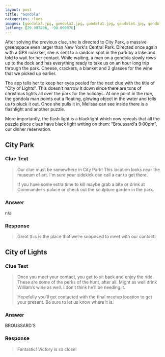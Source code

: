 ```yaml
---
layout: post
title: "Gondola"
categories: clues
images: [gondola3.jpg, gondola2.jpg, gondola1.jpg, gondola4.jpg, gondola5.jpg, black_light0.jpg, black_light2.jpg, black_light3.jpg]
latlong: [29.987886, -90.090876]
---
```


After solving the previous clue, she is directed to City Park, a massive greenspace even larger than New York's Central Park. Directed once again with a GPS makrker, she is sent to a random spot in the park by a lake and told to wait for her contact. While waiting, a man on a gondola slowly rows up to the dock and has everything ready to take us on an hour long trip through the park. Cheese, crackers, a blanket and 2 glasses for the wine that we picked up earlier.

The app tells her to keep her eyes peeled for the next clue with the title of "City of Lights". This doesn't narrow it down since there are tons of christmas lights all over the park for the holidays. At one point in the ride, the gondola man points out a floating, glowing object in the water and tells us to pluck it out. Once she pulls it in, Melissa can see inside there is a flashlight and another puzzle. 

More importantly, the flash light is a blacklight which now reveals that all the puzzle piece clues have black light writing on them: "Broussard's 9:00pm", our dinner reservation.
<!--excerpt-->

## City Park

### Clue Text
><p> Our clue must be somewhere in City Park! This location looks near the museum of art. I'm sure your sidekick can call a car to get there.</p><p> If you have some extra time to kill maybe grab a bite or drink at Commander’s palace or check out the sculpture garden in the park.</p>

### Answer
n/a

### Response
>Great this is the place that we’re supposed to meet with our contact!

## City of Lights

### Clue Text
><p>Once you meet your contact, you get to sit back and enjoy the ride. These are some of the perks of the hunt, after all. Might as well drink William’s wine as well. I don’t think he’ll be needing it.</p><p> Hopefully you’ll get contacted with the final meetup location to get your present. Be sure to let us know where it is.</p>

### Answer
BROUSSARD'S

### Response
>Fantastic! Victory is so close!